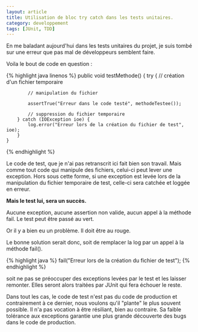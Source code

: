 ```yaml
---
layout: article
title: Utilisation de bloc try catch dans les tests unitaires.
category: developpement
tags: [JUnit, TDD]
---
```


En me baladant aujourd'hui dans les tests unitaires du projet, je suis tombé sur une erreur que pas mal de développeurs semblent faire.

Voila le bout de code en question :

{% highlight java linenos %}
    public void testMethode() {
        try {
            // création d'un fichier temporaire

            // manipulation du fichier

            assertTrue("Erreur dans le code testé", methodeTestee());

            // suppression du fichier temporaire
        } catch (IOException ioe) {
            log.error("Erreur lors de la création du fichier de test", ioe);
        }
    }
{% endhighlight %}

Le code de test, que je n'ai pas retranscrit ici fait bien son travail. Mais comme tout code qui manipule des fichiers,
celui-ci peut lever une exception. Hors sous cette forme, si une exception est levée lors de la manipulation du fichier
temporaire de test, celle-ci sera catchée et loggée en erreur.


**Mais le test lui, sera un succès.**

Aucune exception, aucune assertion non valide, aucun appel à la méthode fail. Le test peut être passé au vert.

Or il y a bien eu un problème. Il doit être au rouge.

Le bonne solution serait donc, soit de remplacer la log par un appel à la méthode fail().

{% highlight java %}
    fail("Erreur lors de la création du fichier de test");
{% endhighlight %}

soit ne pas se préoccuper des exceptions levées par le test et les laisser remonter. Elles seront alors traitées par
JUnit qui fera échouer le reste.

Dans tout les cas, le code de test n'est pas du code de production et contrairement à ce dernier, nous voulons qu'il
"plante" le plus souvent possible. Il n'a pas vocation à être résiliant, bien au contraire. Sa faible tolérance aux
exceptions garantie une plus grande découverte des bugs dans le code de production.

